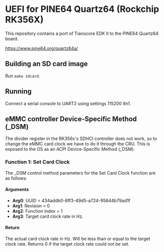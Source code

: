 # UEFI for PINE64 Quartz64 (Rockchip RK356X)

This repository contains a port of Tianocore EDK II to the PINE64 Quartz64 board.

https://www.pine64.org/quartz64a/

## Building an SD card image

Run `make sdcard`.

## Running

Connect a serial console to UART2 using settings 115200 8n1.

## eMMC controller Device-Specific Method (_DSM)

The divider register in the RK356x's SDHCI controller does not work, so to change the eMMC card clock we have to do it through the CRU. This is exposed to the OS as an ACPI Device-Specific Method (_DSM).

### Function 1: Set Card Clock

The _DSM control method parameters for the Set Card Clock function are as follows:

#### Arguments

 - **Arg0**: UUID = 434addb0-8ff3-49d5-a724-95844b79ad1f
 - **Arg1**: Revision = 0
 - **Arg2**: Function Index = 1
 - **Arg3**: Target card clock rate in Hz.

#### Return

The actual card clock rate in Hz. Will be less than or equal to the target clock rate. Returns 0 if the target clock rate could not be set.